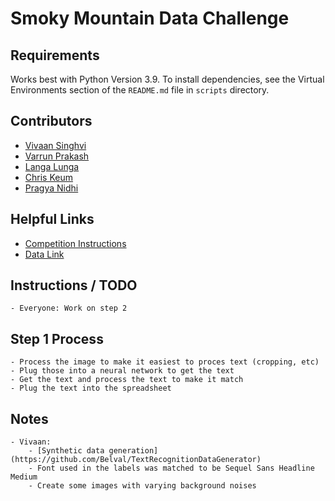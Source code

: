 # Smoky Mountain Data Challenge

## Requirements

Works best with Python Version 3.9. To install dependencies, see the Virtual Environments section of the `README.md` file in `scripts` directory.

## Contributors
- [Vivaan Singhvi](https://www.github.com/vivaansinghvi07)
- [Varrun Prakash](https://www.github.com/vman-lang)
- [Langa Lunga](https://www.github.com/Langali)
- [Chris Keum](https://www.github.com/chrisisbetter)
- [Pragya Nidhi](https://www.github.com/Pragya06Nidhi)

## Helpful Links

- [Competition Instructions](https://smc-datachallenge.ornl.gov/ch1_phenotyping/)
- [Data Link](https://labkey.ornl.gov:8443/labkey/CBI/Martin/PUBLIC_DATA/Davis_Common_Garden_Genotypes/project-begin.view?)

## Instructions / TODO
    - Everyone: Work on step 2

## Step 1 Process
    - Process the image to make it easiest to proces text (cropping, etc)
    - Plug those into a neural network to get the text
    - Get the text and process the text to make it match
    - Plug the text into the spreadsheet

## Notes
    - Vivaan:
        - [Synthetic data generation](https://github.com/Belval/TextRecognitionDataGenerator)
        - Font used in the labels was matched to be Sequel Sans Headline Medium
        - Create some images with varying background noises

